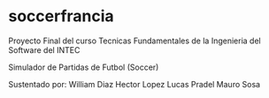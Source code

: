 # soccerfrancia
Proyecto Final del curso Tecnicas Fundamentales de la Ingenieria del Software del INTEC

Simulador de Partidas de Futbol (Soccer)

Sustentado por:
William Diaz
Hector Lopez
Lucas Pradel
Mauro Sosa
